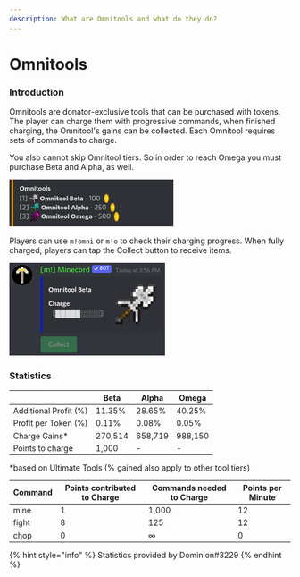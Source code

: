 ```yaml
---
description: What are Omnitools and what do they do?
---
```


# Omnitools

### Introduction

Omnitools are donator-exclusive tools that can be purchased with tokens. The player can charge them with progressive commands, when finished charging, the Omnitool's gains can be collected. Each Omnitool requires sets of commands to charge.

You also cannot skip Omnitool tiers. So in order to reach Omega you must purchase Beta and Alpha, as well.

![Omnitools prices](<../.gitbook/assets/image (5).png>)

Players can use `m!omni` or `m!o` to check their charging progress. When fully charged, players can tap the Collect button to receive items.

![Omni Command](<../.gitbook/assets/image (6) (1) (1).png>)

### Statistics

|                       | Beta    | Alpha   | Omega   |
| --------------------- | ------- | ------- | ------- |
| Additional Profit (%) | 11.35%  | 28.65%  | 40.25%  |
| Profit per Token (%)  | 0.11%   | 0.08%   | 0.05%   |
| Charge Gains\*        | 270,514 | 658,719 | 988,150 |
| Points to charge      | 1,000   | -       | -       |

\*based on Ultimate Tools (% gained also apply to other tool tiers)

| Command | Points contributed to Charge | Commands needed to Charge | Points per Minute |
| ------- | ---------------------------- | ------------------------- | ----------------- |
| mine    | 1                            | 1,000                     | 12                |
| fight   | 8                            | 125                       | 12                |
| chop    | 0                            | ∞                         | 0                 |

{% hint style="info" %}
Statistics provided by Dominion#3229
{% endhint %}

